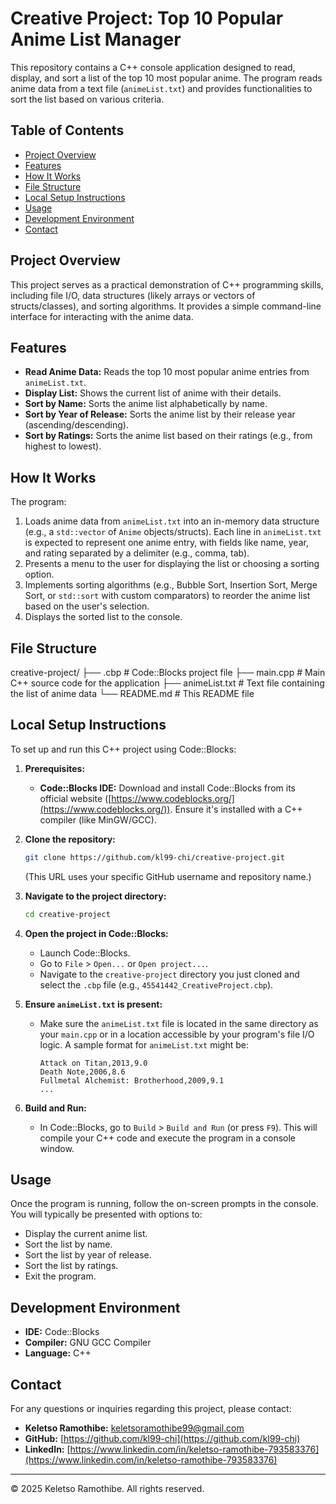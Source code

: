 # Creative Project: Top 10 Popular Anime List Manager

This repository contains a C++ console application designed to read, display, and sort a list of the top 10 most popular anime. The program reads anime data from a text file (`animeList.txt`) and provides functionalities to sort the list based on various criteria.

## Table of Contents
- [Project Overview](#project-overview)
- [Features](#features)
- [How It Works](#how-it-works)
- [File Structure](#file-structure)
- [Local Setup Instructions](#local-setup-instructions)
- [Usage](#usage)
- [Development Environment](#development-environment)
- [Contact](#contact)

## Project Overview

This project serves as a practical demonstration of C++ programming skills, including file I/O, data structures (likely arrays or vectors of structs/classes), and sorting algorithms. It provides a simple command-line interface for interacting with the anime data.

## Features

-   **Read Anime Data:** Reads the top 10 most popular anime entries from `animeList.txt`.
-   **Display List:** Shows the current list of anime with their details.
-   **Sort by Name:** Sorts the anime list alphabetically by name.
-   **Sort by Year of Release:** Sorts the anime list by their release year (ascending/descending).
-   **Sort by Ratings:** Sorts the anime list based on their ratings (e.g., from highest to lowest).

## How It Works

The program:
1.  Loads anime data from `animeList.txt` into an in-memory data structure (e.g., a `std::vector` of `Anime` objects/structs). Each line in `animeList.txt` is expected to represent one anime entry, with fields like name, year, and rating separated by a delimiter (e.g., comma, tab).
2.  Presents a menu to the user for displaying the list or choosing a sorting option.
3.  Implements sorting algorithms (e.g., Bubble Sort, Insertion Sort, Merge Sort, or `std::sort` with custom comparators) to reorder the anime list based on the user's selection.
4.  Displays the sorted list to the console.

## File Structure

creative-project/
├── .cbp                 # Code::Blocks project file
├── main.cpp             # Main C++ source code for the application
├── animeList.txt        # Text file containing the list of anime data
└── README.md            # This README file


## Local Setup Instructions

To set up and run this C++ project using Code::Blocks:

1.  **Prerequisites:**
    * **Code::Blocks IDE:** Download and install Code::Blocks from its official website ([https://www.codeblocks.org/](https://www.codeblocks.org/)). Ensure it's installed with a C++ compiler (like MinGW/GCC).

2.  **Clone the repository:**
    ```bash
    git clone https://github.com/kl99-chi/creative-project.git
    ```
    (This URL uses your specific GitHub username and repository name.)

3.  **Navigate to the project directory:**
    ```bash
    cd creative-project
    ```

4.  **Open the project in Code::Blocks:**
    * Launch Code::Blocks.
    * Go to `File` > `Open...` or `Open project...`.
    * Navigate to the `creative-project` directory you just cloned and select the `.cbp` file (e.g., `45541442_CreativeProject.cbp`).

5.  **Ensure `animeList.txt` is present:**
    * Make sure the `animeList.txt` file is located in the same directory as your `main.cpp` or in a location accessible by your program's file I/O logic. A sample format for `animeList.txt` might be:
        ```
        Attack on Titan,2013,9.0
        Death Note,2006,8.6
        Fullmetal Alchemist: Brotherhood,2009,9.1
        ...
        ```

6.  **Build and Run:**
    * In Code::Blocks, go to `Build` > `Build and Run` (or press `F9`). This will compile your C++ code and execute the program in a console window.

## Usage

Once the program is running, follow the on-screen prompts in the console. You will typically be presented with options to:
-   Display the current anime list.
-   Sort the list by name.
-   Sort the list by year of release.
-   Sort the list by ratings.
-   Exit the program.

## Development Environment

-   **IDE:** Code::Blocks
-   **Compiler:** GNU GCC Compiler
-   **Language:** C++

## Contact

For any questions or inquiries regarding this project, please contact:
-   **Keletso Ramothibe:** keletsoramothibe99@gmail.com
-   **GitHub:** [https://github.com/kl99-chi](https://github.com/kl99-chi)
-   **LinkedIn:** [https://www.linkedin.com/in/keletso-ramothibe-793583376](https://www.linkedin.com/in/keletso-ramothibe-793583376)

---
© 2025 Keletso Ramothibe. All rights reserved.
